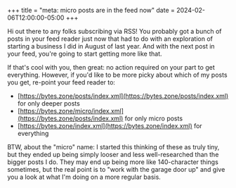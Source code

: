 +++
title = "meta: micro posts are in the feed now"
date = 2024-02-06T12:00:00-05:00
+++

Hi out there to any folks subscribing via RSS! You probably got a bunch of posts in your feed reader just now that had to do with an exploration of starting a business I did in August of last year. And with the next post in your feed, you're going to start getting more like that.

If that's cool with you, then great: no action required on your part to get everything.
However, if you'd like to be more picky about which of my posts you get, re-point your feed reader to:

- [https://bytes.zone/posts/index.xml](https://bytes.zone/posts/index.xml) for only deeper posts
- [https://bytes.zone/micro/index.xml](https://bytes.zone/posts/index.xml) for only micro posts
- [https://bytes.zone/index.xml](https://bytes.zone/index.xml) for everything

BTW, about the "micro" name: I started this thinking of these as truly tiny, but they ended up being simply looser and less well-researched than the bigger posts I do. They may end up being more like 140-character things sometimes, but the real point is to "work with the garage door up" and give you a look at what I'm doing on a more regular basis.
